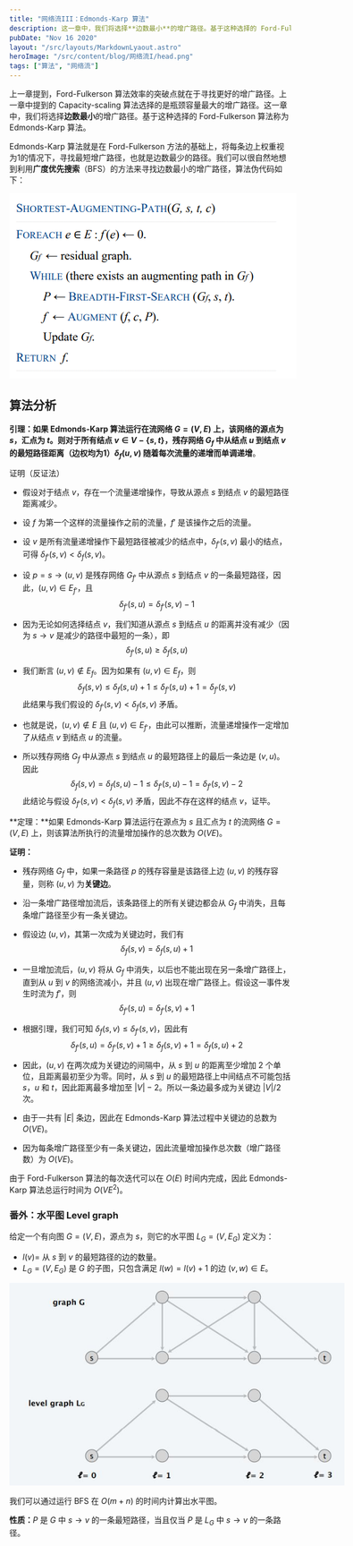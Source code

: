 ```yaml
---
title: "网络流III：Edmonds-Karp 算法"
description: 这一章中，我们将选择**边数最小**的增广路径。基于这种选择的 Ford-Fulkerson 算法称为 Edmonds-Karp 算法。
pubDate: "Nov 16 2020"
layout: "/src/layouts/MarkdownLyaout.astro"
heroImage: "/src/content/blog/网络流I/head.png"
tags: ["算法", "网络流"]
---
```


上一章提到，Ford-Fulkerson 算法效率的突破点就在于寻找更好的增广路径。上一章中提到的 Capacity-scaling 算法选择的是瓶颈容量最大的增广路径。这一章中，我们将选择**边数最小**的增广路径。基于这种选择的 Ford-Fulkerson 算法称为 Edmonds-Karp 算法。

Edmonds-Karp 算法就是在 Ford-Fulkerson 方法的基础上，将每条边上权重视为1的情况下，寻找最短增广路径，也就是边数最少的路径。我们可以很自然地想到利用**广度优先搜索**（BFS）的方法来寻找边数最小的增广路径，算法伪代码如下：

<img src="\src\content\blog\网络流III\bfs.png" alt="bfs" style="max-width: 600px" />


## 算法分析

**引理：**如果 Edmonds-Karp 算法运行在流网络 $G=(V,E)$ 上，该网络的源点为 $s$，汇点为 $t$。则对于所有结点 $v\in V-\{s,t\}$，残存网络 $G_f$ 中从结点 $u$ 到结点 $v$ 的最短路径距离（**边权均为1**）$\delta_f(u,v)$ 随着每次流量的递增而**单调递增**。

证明（反证法）

- 假设对于结点 $v$，存在一个流量递增操作，导致从源点 $s$ 到结点 $v$ 的最短路径距离减少。

- 设 $f$ 为第一个这样的流量操作之前的流量，$f'$ 是该操作之后的流量。

- 设 $v$ 是所有流量递增操作下最短路径被减少的结点中，$\delta_{f'}(s,v)$ 最小的结点，可得 $\delta_{f'}(s,v)<\delta_{f}(s,v)$。

- 设 $p=s\to (u,v)$ 是残存网络 $G_{f'}$ 中从源点 $s$ 到结点 $v$ 的一条最短路径，因此，$(u,v)\in E_{f'}$，且
  $$
  \delta_{f'}(s,u)=\delta_{f'}(s,v)-1
  $$

- 因为无论如何选择结点 $v$，我们知道从源点 $s$ 到结点 $u$ 的距离并没有减少（因为 $s\to v$ 是减少的路径中最短的一条），即
  $$
  \delta_{f'}(s,u)\geq \delta_{f}(s,u)
  $$
  
- 我们断言 $(u,v)\notin E_f$。因为如果有 $(u,v)\in E_f$，则
  $$
  \delta_{f}(s,v)\leq \delta_{f}(s,u)+1\leq \delta_{f'}(s,u)+1=\delta_{f'}(s,v)
  $$
  此结果与我们假设的 $\delta_{f'}(s,v)<\delta_f(s,v)$ 矛盾。

- 也就是说，$(u,v)\notin E$ 且 $(u,v)\in E_{f'}$，由此可以推断，流量递增操作一定增加了从结点 $v$ 到结点 $u$ 的流量。

- 所以残存网络 $G_f$ 中从源点 $s$ 到结点 $u$ 的最短路径上的最后一条边是 $(v,u)$。因此
  $$
  \delta_{f}(s,v)=\delta_f(s,u)-1\leq \delta_{f'}(s,u)-1=\delta_{f'}(s,v)-2
  $$
  此结论与假设 $\delta_{f'}(s,v)<\delta_f(s,v)$ 矛盾，因此不存在这样的结点 $v$，证毕。



**定理：**如果 Edmonds-Karp 算法运行在源点为 $s$ 且汇点为 $t$ 的流网络 $G=(V,E)$ 上，则该算法所执行的流量增加操作的总次数为 $O(VE)$。

**证明：**

- 残存网络 $G_f$ 中，如果一条路径 $p$ 的残存容量是该路径上边 $(u,v)$ 的残存容量，则称 $(u,v)$ 为**关键边**。

- 沿一条增广路径增加流后，该条路径上的所有关键边都会从 $G_f$ 中消失，且每条增广路径至少有一条关键边。

- 假设边 $(u,v)$，其第一次成为关键边时，我们有
  $$
  \delta_{f}(s,v)=\delta_{f}(s,u)+1
  $$

- 一旦增加流后，$(u,v)$ 将从 $G_f$ 中消失，以后也不能出现在另一条增广路径上，直到从 $u$ 到 $v$ 的网络流减小，并且 $(u,v)$ 出现在增广路径上。假设这一事件发生时流为 $f'$，则
  $$
  \delta_{f'}(s,u)=\delta_{f'}(s,v)+1
  $$

- 根据引理，我们可知 $\delta_{f}(s,v)\leq \delta_{f'}(s,v)$，因此有
  $$
  \delta_{f'}(s,u)=\delta_{f'}(s,v)+1\geq \delta_{f}(s,v)+1=\delta_{f}(s,u)+2
  $$

- 因此，$(u,v)$ 在两次成为关键边的间隔中，从 $s$ 到 $u$ 的距离至少增加 2 个单位，且距离最初至少为零。同时，从 $s$ 到 $u$ 的最短路径上中间结点不可能包括 $s$，$u$ 和 $t$，因此距离最多增加至 $|V|-2$。所以一条边最多成为关键边 $|V|/2$ 次。
- 由于一共有 $|E|$ 条边，因此在 Edmonds-Karp 算法过程中关键边的总数为 $O(VE)$。

- 因为每条增广路径至少有一条关键边，因此流量增加操作总次数（增广路径数）为 $O(VE)$。

由于 Ford-Fulkerson 算法的每次迭代可以在 $O(E)$ 时间内完成，因此 Edmonds-Karp 算法总运行时间为 $O(VE^2)$。



### 番外：水平图 Level graph

给定一个有向图 $G=(V,E)$，源点为 $s$，则它的水平图 $L_G=(V,E_G)$ 定义为：

- $l(v)=$ 从 $s$ 到 $v$ 的最短路径的边的数量。
- $L_G=(V,E_G)$ 是 $G$ 的子图，只包含满足 $l(w)=l(v)+1$ 的边 $(v,w)\in E$。

<img src="\src\content\blog\网络流III\level_graph.png" alt="level_graph" style="max-width: 600px" />


我们可以通过运行 BFS 在 $O(m+n)$ 的时间内计算出水平图。

**性质：**$P$ 是 $G$ 中 $s\to v$ 的一条最短路径，当且仅当 $P$ 是 $L_G$ 中 $s\to v$ 的一条路径。